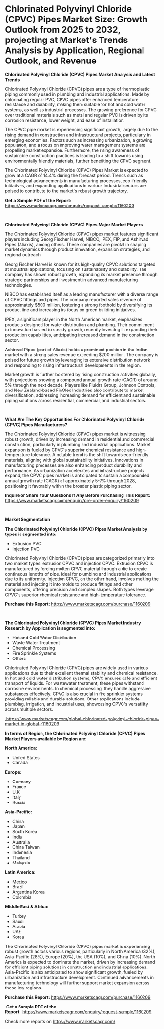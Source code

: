<p><h1>Chlorinated Polyvinyl Chloride (CPVC) Pipes Market Size: Growth Outlook from 2025 to 2032, projecting at Market's Trends Analysis by Application, Regional Outlook, and Revenue</h1></p><p><strong>Chlorinated Polyvinyl Chloride (CPVC) Pipes Market Analysis and Latest Trends</strong></p>
<p><p>Chlorinated Polyvinyl Chloride (CPVC) pipes are a type of thermoplastic piping commonly used in plumbing and industrial applications. Made by chlorinating regular PVC, CPVC pipes offer enhanced temperature resistance and durability, making them suitable for hot and cold water systems, as well as industrial processes. The growing preference for CPVC over traditional materials such as metal and regular PVC is driven by its corrosion resistance, lower weight, and ease of installation.</p><p>The CPVC pipe market is experiencing significant growth, largely due to the rising demand in construction and infrastructural projects, particularly in emerging economies. Factors such as increasing urbanization, a growing population, and a focus on improving water management systems are propelling market expansion. Furthermore, the rising awareness of sustainable construction practices is leading to a shift towards using environmentally friendly materials, further benefiting the CPVC segment.</p><p>The Chlorinated Polyvinyl Chloride (CPVC) Pipes Market is expected to grow at a CAGR of 14.4% during the forecast period. Trends such as technological advancements in manufacturing processes, eco-friendly initiatives, and expanding applications in various industrial sectors are poised to contribute to the market's robust growth trajectory.</p></p>
<p><strong>Get a Sample PDF of the Report:&nbsp;</strong> <a href="https://www.marketscagr.com/enquiry/request-sample/1160209?utm_campaign=2235&utm_medium=2&utm_source=Github&utm_content=ia&utm_term=01022025&utm_id=chlorinated-polyvinyl-chloride-cpvc-pipes">https://www.marketscagr.com/enquiry/request-sample/1160209</a></p>
<p>&nbsp;</p>
<p><strong>Chlorinated Polyvinyl Chloride (CPVC) Pipes Major Market Players</strong></p>
<p><p>The Chlorinated Polyvinyl Chloride (CPVC) pipes market features significant players including Georg Fischer Harvel, NIBCO, IPEX, FIP, and Ashirvad Pipes (Aliaxis), among others. These companies are pivotal in shaping market dynamics through product innovation, expansion strategies, and regional outreach.</p><p>Georg Fischer Harvel is known for its high-quality CPVC solutions targeted at industrial applications, focusing on sustainability and durability. The company has shown robust growth, expanding its market presence through strategic partnerships and investment in advanced manufacturing technologies.</p><p>NIBCO has established itself as a leading manufacturer with a diverse range of CPVC fittings and pipes. The company reported sales revenue of approximately $500 million, fostering a strong foothold by diversifying its product line and increasing its focus on green building initiatives.</p><p>IPEX, a significant player in the North American market, emphasizes products designed for water distribution and plumbing. Their commitment to innovation has led to steady growth, recently investing in expanding their production capabilities, anticipating increased demand in the construction sector.</p><p>Ashirvad Pipes (part of Aliaxis) holds a prominent position in the Indian market with a strong sales revenue exceeding $200 million. The company is poised for future growth by leveraging its extensive distribution network and responding to rising infrastructural developments in the region.</p><p>Market growth is further bolstered by rising construction activities globally, with projections showing a compound annual growth rate (CAGR) of around 5% through the next decade. Players like Fluidra Group, Johnson Controls, and New Zealand-based FinOlex Industries also contribute to market diversification, addressing increasing demand for efficient and sustainable piping solutions across residential, commercial, and industrial sectors.</p></p>
<p>&nbsp;</p>
<p><strong>What Are The Key Opportunities For Chlorinated Polyvinyl Chloride (CPVC) Pipes Manufacturers?</strong></p>
<p><p>The Chlorinated Polyvinyl Chloride (CPVC) pipes market is witnessing robust growth, driven by increasing demand in residential and commercial construction, particularly in plumbing and industrial applications. Market expansion is fueled by CPVC's superior chemical resistance and high-temperature tolerance. A notable trend is the shift towards eco-friendly materials, aligning with global sustainability initiatives. Innovations in manufacturing processes are also enhancing product durability and performance. As urbanization accelerates and infrastructure projects expand, the CPVC pipes market is anticipated to sustain a compounded annual growth rate (CAGR) of approximately 5-7% through 2028, positioning it favorably within the broader plastic piping sector.</p></p>
<p><strong>Inquire or Share Your Questions If Any Before Purchasing This Report:</strong> <a href="https://www.marketscagr.com/enquiry/pre-order-enquiry/1160209?utm_campaign=2235&utm_medium=2&utm_source=Github&utm_content=ia&utm_term=01022025&utm_id=chlorinated-polyvinyl-chloride-cpvc-pipes">https://www.marketscagr.com/enquiry/pre-order-enquiry/1160209</a></p>
<p>&nbsp;</p>
<p><strong>Market Segmentation</strong></p>
<p><strong>The Chlorinated Polyvinyl Chloride (CPVC) Pipes Market Analysis by types is segmented into:</strong></p>
<p><ul><li>Extrusion PVC</li><li>Injection PVC</li></ul></p>
<p><p>Chlorinated Polyvinyl Chloride (CPVC) pipes are categorized primarily into two market types: extrusion CPVC and injection CPVC. Extrusion CPVC is manufactured by forcing molten CPVC material through a die to create continuous lengths of pipe, ideal for plumbing and industrial applications due to its uniformity. Injection CPVC, on the other hand, involves melting the material and injecting it into molds to produce fittings and other components, offering precision and complex shapes. Both types leverage CPVC's superior chemical resistance and high-temperature tolerance.</p></p>
<p><strong>Purchase this Report:&nbsp;</strong><a href="https://www.marketscagr.com/purchase/1160209?utm_campaign=2235&utm_medium=2&utm_source=Github&utm_content=ia&utm_term=01022025&utm_id=chlorinated-polyvinyl-chloride-cpvc-pipes">https://www.marketscagr.com/purchase/1160209</a></p>
<p>&nbsp;</p>
<p><strong>The Chlorinated Polyvinyl Chloride (CPVC) Pipes Market Industry Research by Application is segmented into:</strong></p>
<p><ul><li>Hot and Cold Water Distribution</li><li>Waste Water Treatment</li><li>Chemical Processing</li><li>Fire Sprinkle Systems</li><li>Others</li></ul></p>
<p><p>Chlorinated Polyvinyl Chloride (CPVC) pipes are widely used in various applications due to their excellent thermal stability and chemical resistance. In hot and cold water distribution systems, CPVC ensures safe and efficient transport of liquids. For wastewater treatment, these pipes withstand corrosive environments. In chemical processing, they handle aggressive substances effectively. CPVC is also crucial in fire sprinkler systems, providing reliable and durable solutions. Other applications include plumbing, irrigation, and industrial uses, showcasing CPVC's versatility across multiple sectors.</p></p>
<p><a href="https://www.marketscagr.com/global-chlorinated-polyvinyl-chloride-pipes-market-in-global-r1160209?utm_campaign=2235&utm_medium=2&utm_source=Github&utm_content=ia&utm_term=01022025&utm_id=chlorinated-polyvinyl-chloride-cpvc-pipes">&nbsp;https://www.marketscagr.com/global-chlorinated-polyvinyl-chloride-pipes-market-in-global-r1160209</a></p>
<p><strong>In terms of Region, the Chlorinated Polyvinyl Chloride (CPVC) Pipes Market Players available by Region are:</strong></p>
<p>
    <p> <strong> North America: </strong>
        <ul>
            <li>United States</li>
            <li>Canada</li>
        </ul>
        </p> 
    <p> <strong> Europe: </strong>
        <ul>
            <li>Germany</li>
            <li>France</li>
            <li>U.K.</li>
            <li>Italy</li>
            <li>Russia</li>
        </ul>
        </p> 
    <p> <strong> Asia-Pacific: </strong>
        <ul>
            <li>China</li>
            <li>Japan</li>
            <li>South Korea</li>
            <li>India</li>
            <li>Australia</li>
            <li>China Taiwan</li>
            <li>Indonesia</li>
            <li>Thailand</li>
            <li>Malaysia</li>
        </ul>
        </p> 
    <p> <strong> Latin America: </strong>
        <ul>
            <li>Mexico</li>
            <li>Brazil</li>
            <li>Argentina Korea</li>
            <li>Colombia</li>
        </ul>
        </p> 
    <p> <strong> Middle East & Africa: </strong>
        <ul>
            <li>Turkey</li>
            <li>Saudi</li>
            <li>Arabia</li>
            <li>UAE</li>
            <li>Korea</li>
        </ul>
    </p>
    </p>
<p><p>The Chlorinated Polyvinyl Chloride (CPVC) pipes market is experiencing robust growth across various regions, particularly in North America (32%), Asia-Pacific (28%), Europe (20%), the USA (10%), and China (10%). North America is expected to dominate the market, driven by increasing demand for efficient piping solutions in construction and industrial applications. Asia-Pacific is also anticipated to show significant growth, fueled by urbanization and infrastructure development. Continued advancements in manufacturing technology will further support market expansion across these key regions.</p></p>
<p><strong>Purchase this Report: </strong><a href="https://www.marketscagr.com/purchase/1160209?utm_campaign=2235&utm_medium=2&utm_source=Github&utm_content=ia&utm_term=01022025&utm_id=chlorinated-polyvinyl-chloride-cpvc-pipes">https://www.marketscagr.com/purchase/1160209</a></p>
<p>&nbsp;<strong>Get a Sample PDF of the Report:&nbsp;&nbsp;</strong><a href="https://www.marketscagr.com/enquiry/request-sample/1160209?utm_campaign=2235&utm_medium=2&utm_source=Github&utm_content=ia&utm_term=01022025&utm_id=chlorinated-polyvinyl-chloride-cpvc-pipes">https://www.marketscagr.com/enquiry/request-sample/1160209</a></p>
<p><strong></strong></p>
<p>Check more reports on <a href="https://www.marketscagr.com/?utm_campaign=2235&utm_medium=2&utm_source=Github&utm_content=ia&utm_term=01022025&utm_id=chlorinated-polyvinyl-chloride-cpvc-pipes">https://www.marketscagr.com/</a></p>
